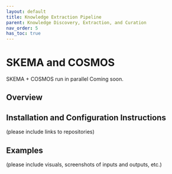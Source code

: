 ```yaml
---
layout: default
title: Knowledge Extraction Pipeline
parent: Knowledge Discovery, Extraction, and Curation
nav_order: 5
has_toc: true
---
```

# SKEMA and COSMOS
SKEMA + COSMOS run in parallel
Coming soon.

## Overview

## Installation and Configuration Instructions
(please include links to repositories)

## Examples
(please include visuals, screenshots of inputs and outputs, etc.)